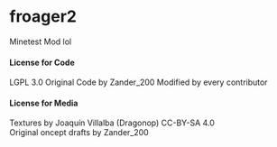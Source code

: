 # froager2
Minetest Mod lol

#### License for Code
LGPL 3.0
Original Code by Zander_200
Modified by every contributor

#### License for Media  
Textures by Joaquín Villalba (Dragonop) CC-BY-SA 4.0  
Original oncept drafts by Zander_200  
